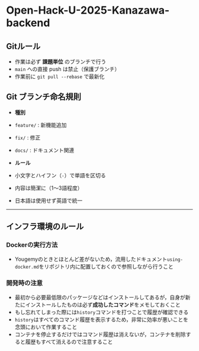 # Open-Hack-U-2025-Kanazawa-backend

## Gitルール ##
- 作業は必ず **課題単位** のブランチで行う
- `main` への直接 push は禁止（保護ブランチ）
- 作業前に `git pull --rebase` で最新化

## Git ブランチ命名規則
- **種別**  
- `feature/` : 新機能追加
- `fix/` : 修正
- `docs/` : ドキュメント関連

- **ルール**  
- 小文字とハイフン（`-`）で単語を区切る  
- 内容は簡潔に（1〜3語程度）  
- 日本語は使用せず英語で統一  

---

## インフラ環境のルール

### Dockerの実行方法
- Yougemyのときとほとんど差がないため，流用したドキュメント`using-docker.md`をリポジトリ内に配置しておくので参照しながら行うこと

### 開発時の注意
- 最初から必要最低限のパッケージなどはインストールしてあるが，自身が新たにインストールしたものは必ず**成功したコマンド**をメモしておくこと
- もし忘れてしまった際には`history`コマンドを打つことで履歴が確認できる
- `history`はすべてのコマンド履歴を表示するため，非常に効率が悪いことを念頭において作業すること
- コンテナを停止するだけではコマンド履歴は消えないが，コンテナを削除すると履歴もすべて消えるので注意すること

